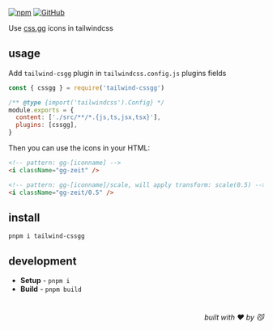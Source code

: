 [![npm](https://img.shields.io/npm/v/tailwind-cssgg)](https://github.com/JiangWeixian/tailwind-cssgg) [![GitHub](https://img.shields.io/npm/l/tailwind-cssgg)](https://github.com/JiangWeixian/tailwind-cssgg)

Use [css.gg](https://css.gg) icons in tailwindcss

## usage

Add `tailwind-csgg` plugin in `tailwindcss.config.js` plugins fields

```js
const { cssgg } = require('tailwind-cssgg')

/** @type {import('tailwindcss').Config} */
module.exports = {
  content: ['./src/**/*.{js,ts,jsx,tsx}'],
  plugins: [cssgg],
}
```

Then you can use the icons in your HTML:

```html
<!-- pattern: gg-[iconname] -->
<i className="gg-zeit" />

<!-- pattern: gg-[iconname]/scale, will apply transform: scale(0.5) -->
<i className="gg-zeit/0.5" />
```

## install

```console
pnpm i tailwind-cssgg
```

## development

- **Setup** - `pnpm i`
- **Build** - `pnpm build`

# 
<div align='right'>

*built with ❤️ by 😼*

</div>

